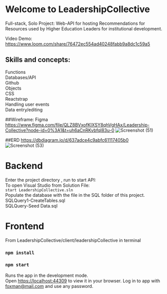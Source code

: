 # Welcome to LeadershipCollective
Full-stack, Solo Project: Web-API for hosting Recommendations for Resources used by Higher Education Leaders for institutional development.

Video Demo:
https://www.loom.com/share/76472ec554ad40248fabb9a8dc1c59a5

## Skills and concepts: 
Functions<br>
Databases/API<br>
Github<br>
Objects<br>
CSS<br>
Reactstrap<br>
Handling user events<br>
Data entry/editing<br>

##Wireframe: Figma
https://www.figma.com/file/QLZ8BVxofKIXSY8qhVgHAx/Leadership-Collective?node-id=0%3A1&t=uh6aCnRKvbfql83u-0
![Screenshot (51)](https://user-images.githubusercontent.com/106984214/212773673-18337afc-1905-4464-bbb4-cd2277db2cdc.png)

##ERD
https://dbdiagram.io/d/637adce4c9abfc61117405b0
![Screenshot (53)](https://user-images.githubusercontent.com/106984214/212774011-93a5d6d8-c6a5-4de3-8db0-5a380be3d90b.png)

# Backend
Enter the project directory , run to start API:<br>
To open Visual Studio from Solution File:<br>
  `start LeadershipCollective.sln`<br>
Populate the database with the file in the SQL folder of this project.<br>
  SQLQuery1-CreateTables.sql<br>
  SQLQuery-Seed Data.sql<br>

# Frontend
From LeadershipCollective/client/leadershipCollective in terminal
### `npm install`
### `npm start`
Runs the app in the development mode.\
Open [https://localhost:44309](https://localhost:44309) to view it in your browser.
Log in to app with foxman@mail.com and use any password.




